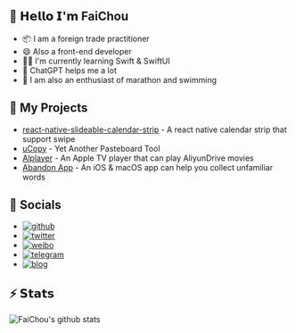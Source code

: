 ## 👋 𝗛𝗲𝗹𝗹𝗼 𝗜'𝗺 FaiChou

- 📦 I am a foreign trade practitioner
- 😄 Also a front-end developer
- 👨‍💻 I'm currently learning Swift & SwiftUI
- 🤖 ChatGPT helps me a lot
- 🏅 I am also an enthusiast of marathon and swimming

## 🔭 My Projects

- [react-native-slideable-calendar-strip](https://github.com/FaiChou/react-native-slideable-calendar-strip) - A react native calendar strip that support swipe
- [uCopy](https://github.com/FaiChou/uCopy) - Yet Another Pasteboard Tool
- [Alplayer](https://github.com/FaiChou/Aliplayer_About) - An Apple TV player that can play AliyunDrive movies
- [Abandon App](https://apps.apple.com/nl/app/%E5%8D%95%E8%AF%8D%E5%90%A7/id6448912985?platform=iphone) - An iOS & macOS app can help you collect unfamiliar words

## 💬 Socials

- [![github](https://img.shields.io/badge/-@FaiChou-%23181717?style=flat-square&logo=github)](https://github.com/FaiChou)
- [![twitter](https://img.shields.io/badge/-@FaiChou_zh-%231DA1F2?style=flat-square&logo=twitter&logoColor=ffffff)](https://twitter.com/FaiChou_zh)
- [![weibo](https://img.shields.io/badge/follow-Weibo-red?style=flat-square&logo=sina-weibo)](https://weibo.com/u/2949335311)
- [![telegram](https://img.shields.io/badge/chat-Telegram-blueviolet?style=flat-square&logo=Telegram)](https://t.me/faichou)
- [![blog](https://img.shields.io/website?color=0ab9e6&style=flat-square&up_message=faichou.com&url=https%3A%2F%2Ffaichou.com)](https://faichou.com)

## ⚡️ 𝗦𝘁𝗮𝘁𝘀

![FaiChou's github stats](https://github-readme-stats.vercel.app/api?username=FaiChou&show_icons=true&theme=dracula)
